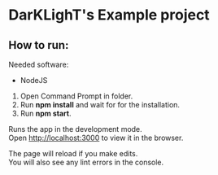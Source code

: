 # DarKLighT's Example project


## How to run:

Needed software:
- NodeJS

1. Open Command Prompt in folder. 
2. Run **npm install** and wait for for the installation.
3. Run **npm start**.

Runs the app in the development mode.\
Open [http://localhost:3000](http://localhost:3000) to view it in the browser.

The page will reload if you make edits.\
You will also see any lint errors in the console.


